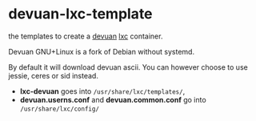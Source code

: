 # devuan-lxc-template
the templates to create a [devuan](https://devuan.org/) [lxc](https://linuxcontainers.org) container.

Devuan GNU+Linux is a fork of Debian without systemd.

By default it will download devuan ascii. You can however choose to use jessie, ceres or sid instead.

* **lxc-devuan** goes into `/usr/share/lxc/templates/`, 
* **devuan.userns.conf** and **devuan.common.conf** go into `/usr/share/lxc/config/`
